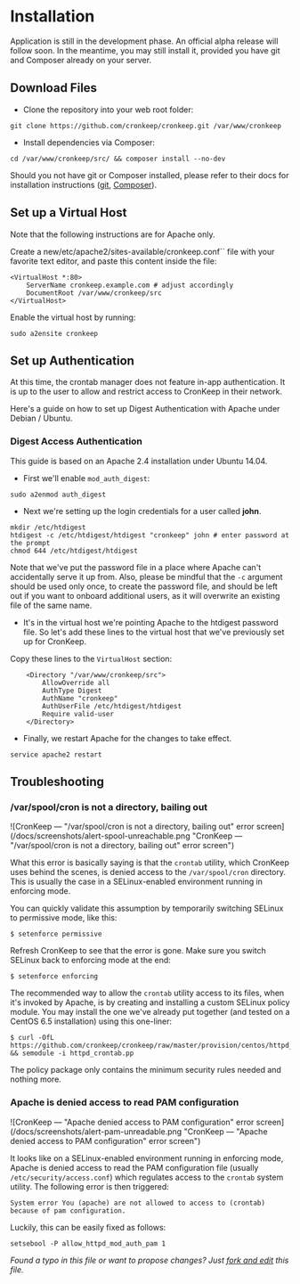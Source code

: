 Installation
============

Application is still in the development phase. An official alpha release will follow soon. In the meantime, you may still install it, provided you have git and Composer already on your server.

## Download Files

* Clone the repository into your web root folder:

```Shell
git clone https://github.com/cronkeep/cronkeep.git /var/www/cronkeep
```

* Install dependencies via Composer:

```Shell
cd /var/www/cronkeep/src/ && composer install --no-dev
```

Should you not have git or Composer installed, please refer to their docs for installation instructions ([git](http://git-scm.com/download/linux), [Composer](https://getcomposer.org/doc/00-intro.md#installation-nix)).

## Set up a Virtual Host

Note that the following instructions are for Apache only.

Create a new/etc/apache2/sites-available/cronkeep.conf`` file with your favorite text editor, and paste this content inside the file:

```ApacheConf
<VirtualHost *:80>
    ServerName cronkeep.example.com # adjust accordingly
    DocumentRoot /var/www/cronkeep/src
</VirtualHost>
```

Enable the virtual host by running:

```Shell
sudo a2ensite cronkeep
```

## Set up Authentication

At this time, the crontab manager does not feature in-app authentication. It is up to the user to allow and restrict access to CronKeep in their network.

Here's a guide on how to set up Digest Authentication with Apache under Debian / Ubuntu.

### Digest Access Authentication

This guide is based on an Apache 2.4 installation under Ubuntu 14.04.

* First we'll enable `mod_auth_digest`:

```Shell
sudo a2enmod auth_digest
```

* Next we're setting up the login credentials for a user called **john**.

```Shell
mkdir /etc/htdigest
htdigest -c /etc/htdigest/htdigest "cronkeep" john # enter password at the prompt
chmod 644 /etc/htdigest/htdigest
```

Note that we've put the password file in a place where Apache can't accidentally serve it up from. Also, please be mindful that the `-c` argument should be used only once, to create the password file, and should be left out if you want to onboard additional users, as it will overwrite an existing file of the same name.

* It's in the virtual host we're pointing Apache to the htdigest password file. So let's add these lines to the virtual host that we've previously set up for CronKeep.

Copy these lines to the ```VirtualHost``` section:

```ApacheConf
    <Directory "/var/www/cronkeep/src">
        AllowOverride all
        AuthType Digest
        AuthName "cronkeep"
        AuthUserFile /etc/htdigest/htdigest
        Require valid-user
    </Directory>
```

* Finally, we restart Apache for the changes to take effect.

```Shell
service apache2 restart
```

## Troubleshooting

### /var/spool/cron is not a directory, bailing out

![CronKeep — "/var/spool/cron is not a directory, bailing out" error screen](/docs/screenshots/alert-spool-unreachable.png "CronKeep — "/var/spool/cron is not a directory, bailing out" error screen")

What this error is basically saying is that the `crontab` utility, which CronKeep uses behind the scenes, is denied access to the `/var/spool/cron` directory. This is usually the case in a SELinux-enabled environment running in enforcing mode.

You can quickly validate this assumption by temporarily switching SELinux to permissive mode, like this:
```Shell
$ setenforce permissive
```
Refresh CronKeep to see that the error is gone. Make sure you switch SELinux back to enforcing mode at the end:
```Shell
$ setenforce enforcing
```

The recommended way to allow the `crontab` utility access to its files, when it's invoked by Apache, is by creating and installing a custom SELinux policy module. You may install the one we've already put together (and tested on a CentOS 6.5 installation) using this one-liner:
```Shell
$ curl -OfL https://github.com/cronkeep/cronkeep/raw/master/provision/centos/httpd_crontab.pp && semodule -i httpd_crontab.pp
```
The policy package only contains the minimum security rules needed and nothing more.

### Apache is denied access to read PAM configuration

![CronKeep — "Apache denied access to PAM configuration" error screen](/docs/screenshots/alert-pam-unreadable.png "CronKeep — "Apache denied access to PAM configuration" error screen")

It looks like on a SELinux-enabled environment running in enforcing mode, Apache is denied access to read
the PAM configuration file (usually `/etc/security/access.conf`) which regulates access to the `crontab`
system utility. The following error is then triggered:
```
System error You (apache) are not allowed to access to (crontab) because of pam configuration.
```

Luckily, this can be easily fixed as follows:
```Shell
setsebool -P allow_httpd_mod_auth_pam 1
```

*Found a typo in this file or want to propose changes? Just [fork and edit](https://github.com/cronkeep/cronkeep/edit/master/INSTALL.md) this file.*

